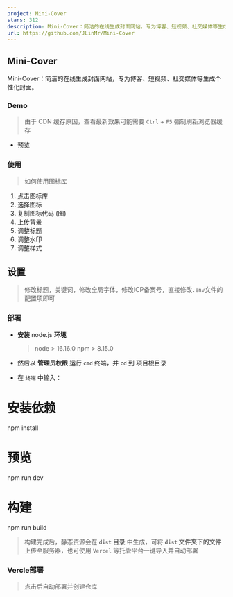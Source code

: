 ```yaml
---
project: Mini-Cover
stars: 312
description: Mini-Cover：简洁的在线生成封面网站，专为博客、短视频、社交媒体等生成个性化封面
url: https://github.com/JLinMr/Mini-Cover
---
```


Mini-Cover
----------

Mini-Cover：简洁的在线生成封面网站，专为博客、短视频、社交媒体等生成个性化封面。

### Demo

> 由于 CDN 缓存原因，查看最新效果可能需要 `Ctrl` + `F5` 强制刷新浏览器缓存

-   预览

### 使用

> 如何使用图标库

1.  点击图标库
2.  选择图标
3.  复制图标代码 (图)
4.  上传背景
5.  调整标题
6.  调整水印
7.  调整样式

设置
--

> 修改标题，关键词，修改全局字体，修改ICP备案号，直接修改`.env`文件的配置项即可

### 部署

-   **安装** node.js **环境**
    
    > node > 16.16.0 npm > 8.15.0
    
-   然后以 **管理员权限** 运行 `cmd` 终端，并 `cd` 到 项目根目录
    
-   在 `终端` 中输入：
    

# 安装依赖
npm install
# 预览
npm run dev
# 构建
npm run build

> 构建完成后，静态资源会在 **`dist` 目录** 中生成，可将 **`dist` 文件夹下的文件**上传至服务器，也可使用 `Vercel` 等托管平台一键导入并自动部署

### Vercle部署

> 点击后自动部署并创建仓库
